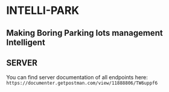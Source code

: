 # INTELLI-PARK

## Making Boring Parking lots management Intelligent

## SERVER

You can find server documentation of all endpoints here: `https://documenter.getpostman.com/view/11888806/TW6uppf6`
